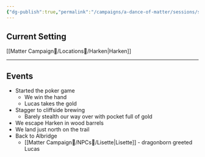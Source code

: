 ```yaml
---
{"dg-publish":true,"permalink":"/campaigns/a-dance-of-matter/sessions/session-013/"}
---
```



## Current Setting
[[Matter Campaign📁/Locations📌/Harken\|Harken]]

---

## Events
-   Started the poker game
	-   We win the hand
	-   Lucas takes the gold
-   Stagger to cliffside brewing
	-   Barely stealth our way over with pocket full of gold
-   We escape Harken in wood barrels
-   We land just north on the trail
-   Back to Albridge
	-   [[Matter Campaign📁/NPCs🤖/Lisette\|Lisette]] - dragonborn greeted Lucas